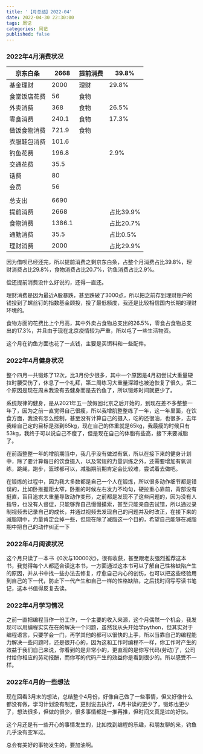 ```yaml
---
title: '【月总结】2022-04'
date: 2022-04-30 22:30:00
tags: 周记
categories: 周记
published: false
---
```


### 2022年4月消费状况

| 京东白条     | 2668   | 提前消费 | 39.8%     |
| ------------ | ------ | -------- | --------- |
| 基金理财     | 2000   | 理财     | 29.8%     |
| 食堂饭店花费 | 56     | 食物     |           |
| 外卖消费     | 368    | 食物     | 26.5%     |
| 零食消费     | 240.1  | 食物     | 17.3%     |
| 做饭食物消费 | 721.9  | 食物     |           |
| 衣服鞋包消费 | 101.6  |          |           |
| 钓鱼花费     | 196.8  |          | 2.9%      |
| 交通花费     | 35.5   |          |           |
| 话费         | 80     |          |           |
| 会员         | 56     |          |           |
|              |        |          |           |
| 总支出       | 6690   |          |           |
| 提前消费     | 2668   |          | 占比39.9% |
| 食物消费     | 1386.1 |          | 占比20.7% |
| 通勤消费     | 35.5   |          | 占比0.5%  |
| 理财消费     | 2000   |          | 占比29.9% |

因为借呗已经还完，所以提前消费之剩京东白条，占整个月消费占比39.8%，理财消费占比29.8%，食物消费占比20.7%，钓鱼消费占比2.9%。

偿还提前消费没什么好说的，还得一直还。

理财消费是因为最近A股暴跌，甚至跌破了3000点，所以把之前存到理财账户的钱投到了螺丝钉的指数基金顾投，投了最低额度，我还是比较相信国内长期的理财环境的。

食物方面的花费比上个月高，其中外卖占食物总支出的26.5%，零食占食物总支出的17.3%，并且由于现在北京疫情较为严重，所以屯了一些生活物资。

这个月在钓鱼方面也花了一点钱，主要是买饵料和一些配件。

### 2022年4月健身状况

整个四月一共锻炼了12次，比3月份少很多，其中一个原因是4月初尝试大重量硬拉时腰受伤了，休息了一个礼拜，第二周练习大重量深蹲也被迫恢复了很久，第二个原因是现在周末我没有去健身而是去钓鱼了，所以锻炼时间就更少了。

系统规律的健身，是从2021年五一放假回北京之后开始的，到现在差不多整整一年了，因为之前一直觉得自己很瘦，所以我增肌整整练了一年，这一年里面，在饮食方面，我没有怎么控制，甚至没有计算自己的摄入，吃的还很油，也很多，去年我给自己定的目标是涨到65kg，现在自己的体重就是65kg，我最瘦的时候只有53kg，我终于可以说自己不瘦了，但是现在自己的体脂有些高，接下来要减脂了。

在前面整整一年的增肌期当中，我几乎没有做过有氧，所以在接下来的健身计划中，除了要计算每日的饮食摄入，以及常规的力量训练之外，还需要增加有氧训练，跳绳，跑步，篮球都可以，减脂期前期肯定会比较难，尝试着去做吧。

在锻炼的过程中，因为我大多数都是自己一个人在锻炼，所以很多动作细节都是错误的，比如卧推握距太窄，卧推的时候左右发力不均匀，硬拉重心靠前，背部没有挺直，盲目追求大重量导致动作变形，之前都是发现不了这些问题的，因为没有人指导，也没有人督促，只能够靠自己慢慢摸索，甚至只能亲自去试错，所以通过录制视频去记录自己的成长，并通过视频去发现自己的问题并及时改正，在接下来的减脂期中，力量肯定会掉一些，但现在除了减脂这一个目的，希望自己能够在减脂期中把自己的动作纠正一下

### 2022年4月阅读状况

这个月只读了一本书《0次与10000次》，很有收获，甚至跟老友强烈推荐这本书，我觉得每个人都适合读这本书，一方面通过这本书可以了解自己性格缺陷产生的原因，并从书中找一些办法去修复，疗愈自己内心的创伤，也可以把这些经验用到自己的下一代，防止下一代产生和自己一样的性格缺陷，之后找时间写写读书笔记，这本书值得反复去读。

### 2022年4月学习情况

之前一直把编程当作一份工作，一个主要的收入来源，这个月偶然一个机会，我发现可以用编程实实在在的解决一个问题，虽然我从头开始学python，但其实对于编程语言，只要学会一门，再学其他的都可以很快的上手，所以当靠自己的编程能力解决一些问题时，还是很开心的，因为这和工作时编程不一样，你工作时产生的效益于我们自己来说，你看到的是非常小的，更直观的是你写代码(劳动)了，公司付给你相应的劳动报酬，而你写的代码产生的效益你是看到很少的。所以感受不一样。

### 2022年4月的一些想法

现在回看3月末的想法，总结整个4月份，好像自己做了一些事情，但又好像什么都没有做，学习计划没有制定，更别说去执行，4月书读的更少了，锻炼也更少了，想法很多，但做的很少，很多事情都是一推再推，但时间又真是过的好快。

这个月还是有一些开心的事情发生的，比如找到编程的乐趣，和朋友聊的来，钓鱼几乎没有空军过。

总会有美好的事物发生的，要加油啊。